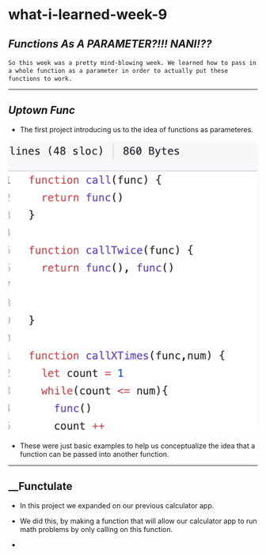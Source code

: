 # what-i-learned-week-9

## _Functions As A PARAMETER?!!! NANI!??_

    So this week was a pretty mind-blowing week. We learned how to pass in a whole function as a parameter in order to actually put these functions to work.

---

## _Uptown Func_
* The first project introducing us to the idea of functions as parameteres.

![alt-text](Screen&#32;Shot&#32;2019-11-03&#32;at&#32;8.06.47&#32;PM.png)

* These were just basic examples to help us conceptualize the idea that a function can be passed into another function.

---

## __Functulate 

* In this project we expanded on our previous calculator app.
  
* We did this, by making a function that will allow our calculator app to run math problems by only calling on this function.
* 